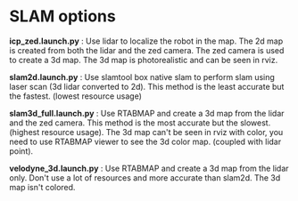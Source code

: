 # SLAM options

**icp_zed.launch.py** : Use lidar to localize the robot in the map. The 2d map is created from both the lidar and the zed camera. The zed camera is used to create a 3d map. The 3d map is photorealistic and can be seen in rviz.

**slam2d.launch.py** : Use slamtool box native slam to perform slam using laser scan (3d lidar converted to 2d). This method is the least accurate but the fastest. (lowest resource usage)

**slam3d_full.launch.py** : Use RTABMAP and create a 3d map from the lidar and the zed camera. This method is the most accurate but the slowest. (highest resource usage). The 3d map can't be seen in rviz with color, you need to use RTABMAP viewer to see the 3d color map. (coupled with lidar point).

**velodyne_3d.launch.py** : Use RTABMAP and create a 3d map from the lidar only. Don't use a lot of resources and more accurate than slam2d. The 3d map isn't colored.

